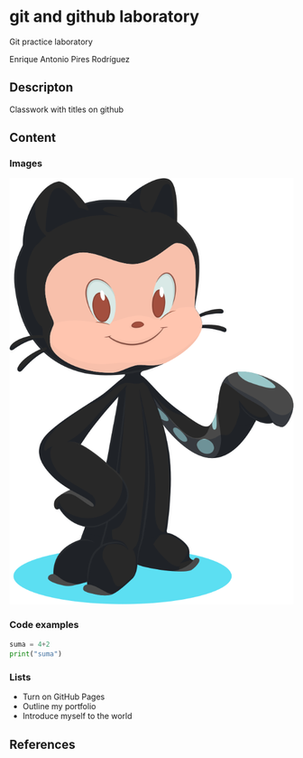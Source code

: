 # git and github laboratory

Git practice laboratory

Enrique Antonio Pires Rodríguez 

<h2>Descripton</h2>
Classwork with titles on github

<h2>Content</h2>
<h3>Images</h3>

![base-octocat](base-octocat.svg)

<h3>Code examples</h3>

````python
suma = 4+2
print("suma")
````

<h3>Lists</h3>

- Turn on GitHub Pages
- Outline my portfolio
- Introduce myself to the world


<h2>References</h2>





